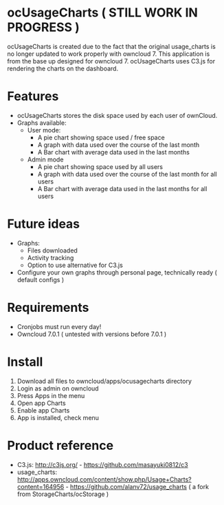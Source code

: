 ocUsageCharts ( STILL WORK IN PROGRESS )
========================================
ocUsageCharts is created due to the fact that the original usage_charts is no longer updated to work properly with owncloud 7.
This application is from the base up designed for owncloud 7.
ocUsageCharts uses C3.js for rendering the charts on the dashboard.

Features
========
- ocUsageCharts stores the disk space used by each user of ownCloud.
- Graphs available:
	- User mode:
		- A pie chart showing space used / free space
		- A graph with data used over the course of the last month
		- A Bar chart with average data used in the last months
	- Admin mode
		- A pie chart showing space used by all users
		- A graph with data used over the course of the last month for all users
		- A Bar chart with average data used in the last months for all users

Future ideas
============
- Graphs:
    - Files downloaded
    - Activity tracking
    - Option to use alternative for C3.js
- Configure your own graphs through personal page, technically ready ( default configs )

Requirements
============
- Cronjobs must run every day!
- Owncloud 7.0.1 ( untested with versions before 7.0.1 )

Install
=======
1) Download all files to owncloud/apps/ocusagecharts directory
2) Login as admin on owncloud
3) Press Apps in the menu
4) Open app Charts
5) Enable app Charts
6) App is installed, check menu

Product reference
=================
- C3.js: http://c3js.org/ - https://github.com/masayuki0812/c3
- usage_charts: http://apps.owncloud.com/content/show.php/Usage+Charts?content=164956 - https://github.com/alanv72/usage_charts ( a fork from StorageCharts/ocStorage )